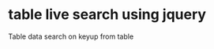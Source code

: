 # table live search using jquery
Table data search on keyup from table 


<script>
$("#search").keyup(function () {
    var value = this.value.toLowerCase().trim();

    $("table tr").each(function (index) {
        if (!index) return;
        $(this).find("td").each(function () {
            var id = $(this).text().toLowerCase().trim();
            var not_found = (id.indexOf(value) == -1);
            $(this).closest('tr').toggle(!not_found);
            return not_found;
        });
    });
});
</script>
